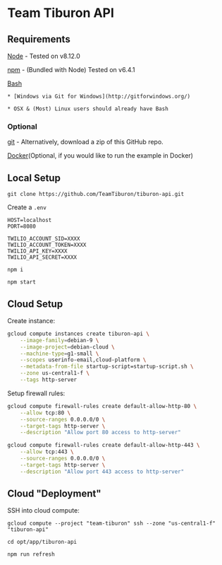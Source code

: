# Team Tiburon API

## Requirements

[Node](https://nodejs.org/en/download/) - Tested on v8.12.0

[npm](https://www.npmjs.com/package/npm) - (Bundled with Node) Tested on v6.4.1

[Bash](https://www.gnu.org/software/bash/)

    * [Windows via Git for Windows](http://gitforwindows.org/)

    * OSX & (Most) Linux users should already have Bash

### Optional

[git](https://git-scm.com/downloads) - Alternatively, download a zip of this GitHub repo.

[Docker](https://docs.docker.com/installation/)(Optional, if you would like to run the example in Docker)

## Local Setup

`git clone https://github.com/TeamTiburon/tiburon-api.git`

Create a `.env`

```
HOST=localhost
PORT=8080

TWILIO_ACCOUNT_SID=XXXX
TWILIO_ACCOUNT_TOKEN=XXXX
TWILIO_API_KEY=XXXX
TWILIO_API_SECRET=XXXX
```

`npm i`

`npm start`

## Cloud Setup

Create instance:

```bash
gcloud compute instances create tiburon-api \
    --image-family=debian-9 \
    --image-project=debian-cloud \
    --machine-type=g1-small \
    --scopes userinfo-email,cloud-platform \
    --metadata-from-file startup-script=startup-script.sh \
    --zone us-central1-f \
    --tags http-server
```

Setup firewall rules:

```bash    
gcloud compute firewall-rules create default-allow-http-80 \
    --allow tcp:80 \
    --source-ranges 0.0.0.0/0 \
    --target-tags http-server \
    --description "Allow port 80 access to http-server"

gcloud compute firewall-rules create default-allow-http-443 \
    --allow tcp:443 \
    --source-ranges 0.0.0.0/0 \
    --target-tags http-server \
    --description "Allow port 443 access to http-server"

```

## Cloud "Deployment"

SSH into cloud compute:

`gcloud compute --project "team-tiburon" ssh --zone "us-central1-f" "tiburon-api"`

`cd opt/app/tiburon-api`

`npm run refresh`
